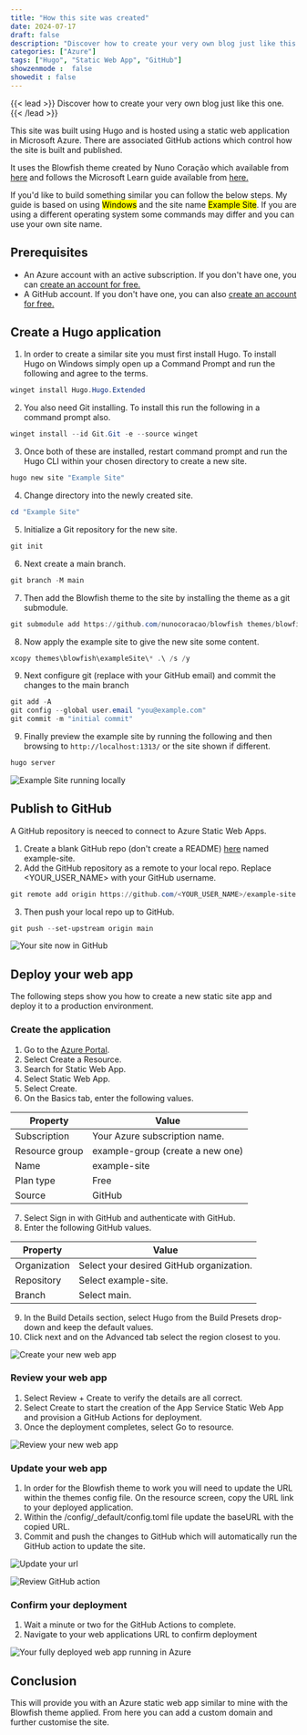 ```yaml
---
title: "How this site was created"
date: 2024-07-17
draft: false
description: "Discover how to create your very own blog just like this one."
categories: ["Azure"]
tags: ["Hugo", "Static Web App", "GitHub"]
showzenmode :  false
showedit : false
---
```


{{< lead >}}
Discover how to create your very own blog just like this one.
{{< /lead >}}

This site was built using Hugo and is hosted using a static web application in Microsoft Azure. There are associated GitHub actions which control how the site is built and published.

It uses the Blowfish theme created by Nuno Coração which available from [here](https://github.com/nunocoracao/blowfish "here") and follows the Microsoft Learn guide available from [here.](https://learn.microsoft.com/en-us/azure/static-web-apps/publish-hugo "here")

If you'd like to build something similar you can follow the below steps. My guide is based on using <mark>Windows</mark> and the site name <mark>Example Site</mark>. If you are using a different operating system some commands may differ and you can use your own site name.

## Prerequisites

* An Azure account with an active subscription. If you don't have one, you can [create an account for free.](https://azure.microsoft.com/free/ "create an account for free")
* A GitHub account. If you don't have one, you can also [create an account for free.](https://github.com/join "create an account for free")

## Create a Hugo application
1. In order to create a similar site you must first install Hugo. To install Hugo on Windows simply open up a Command Prompt and run the following and agree to the terms.
```powershell
winget install Hugo.Hugo.Extended
```
2. You also need Git installing. To install this run the following in a command prompt also.
```powershell
winget install --id Git.Git -e --source winget
```
3. Once both of these are installed, restart command prompt and run the Hugo CLI within your chosen directory to create a new site.
```powershell
hugo new site "Example Site"
```
4. Change directory into the newly created site.
```powershell
cd "Example Site"
```
5. Initialize a Git repository for the new site.
```powershell
git init
```
6. Next create a main branch.
```powershell
git branch -M main
```
7. Then add the Blowfish theme to the site by installing the theme as a git submodule.
```powershell
git submodule add https://github.com/nunocoracao/blowfish themes/blowfish
```
8. Now apply the example site to give the new site some content.
```powershell
xcopy themes\blowfish\exampleSite\* .\ /s /y
```
9. Next configure git (replace with your GitHub email) and commit the changes to the main branch
```powershell
git add -A
git config --global user.email "you@example.com"
git commit -m "initial commit"
```
9. Finally preview the example site by running the following and then browsing to `http://localhost:1313/` or the site shown if different.
```powershell
hugo server
```
![Example Site running locally](example-site.png "Example Site running locally")

## Publish to GitHub

A GitHub repository is neeced to connect to Azure Static Web Apps.

1. Create a blank GitHub repo (don't create a README) [here](https://github.com/new "GitHub") named example-site.
2. Add the GitHub repository as a remote to your local repo. Replace <YOUR_USER_NAME> with your GitHub username.
```powershell
git remote add origin https://github.com/<YOUR_USER_NAME>/example-site
```
3. Then push your local repo up to GitHub.
```powershell
git push --set-upstream origin main
```
![Your site now in GitHub](github.png "Your site now in GitHub")

## Deploy your web app

The following steps show you how to create a new static site app and deploy it to a production environment.

### Create the application

1. Go to the [Azure Portal](https://portal.azure.com/ "Azure Portal").
2. Select Create a Resource.
3. Search for Static Web App.
4. Select Static Web App.
5. Select Create.
6. On the Basics tab, enter the following values.

Property | Value
---------|------
Subscription | Your Azure subscription name.
Resource group | example-group (create a new one)
Name | example-site
Plan type | Free
Source | GitHub

7. Select Sign in with GitHub and authenticate with GitHub.
8. Enter the following GitHub values.

Property | Value
---------|------
Organization | Select your desired GitHub organization.
Repository | Select example-site.
Branch | Select main.

9. In the Build Details section, select Hugo from the Build Presets drop-down and keep the default values.
10. Click next and on the Advanced tab select the region closest to you.

![Create your new web app](static-web.png "Create your new web app")

### Review your web app

1. Select Review + Create to verify the details are all correct.
2. Select Create to start the creation of the App Service Static Web App and provision a GitHub Actions for deployment.
3. Once the deployment completes, select Go to resource.

![Review your new web app](example-site-web-app.png "Review your new web app")

### Update your web app

1. In order for the Blowfish theme to work you will need to update the URL within the themes config file. On the resource screen, copy the URL link to your deployed application. 
2. Within the /config/_default/config.toml file update the baseURL with the copied URL.
3. Commit and push the changes to GitHub which will automatically run the GitHub action to update the site.

![Update your url](update-url.png "Update your url")

![Review GitHub action](github-action.png "Review GitHub action")

### Confirm your deployment

1. Wait a minute or two for the GitHub Actions to complete.
2. Navigate to your web applications URL to confirm deployment

![Your fully deployed web app running in Azure](running-site.png "Your fully deployed web app running in Azure")

## Conclusion

This will provide you with an Azure static web app similar to mine with the Blowfish theme applied. From here you can add a custom domain and further customise the site.